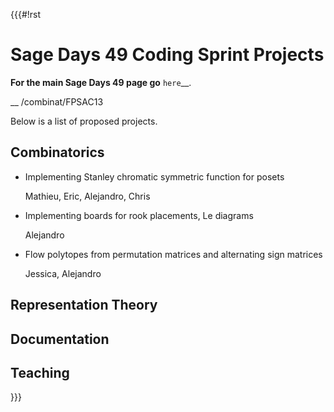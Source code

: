 {{{#!rst

Sage Days 49 Coding Sprint Projects
===================================

**For the main Sage Days 49 page go** `here`__.

__ /combinat/FPSAC13

Below is a list of proposed projects.

Combinatorics
-------------

* Implementing Stanley chromatic symmetric function for posets

  Mathieu, Eric, Alejandro, Chris

* Implementing boards for rook placements, Le diagrams
  
  Alejandro

* Flow polytopes from permutation matrices and alternating sign matrices

  Jessica, Alejandro

Representation Theory
---------------------

Documentation
-------------

Teaching
--------

}}}
